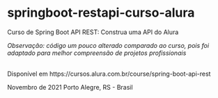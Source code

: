 # springboot-restapi-curso-alura
Curso de Spring Boot API REST: Construa uma API do Alura

_Observação: código um pouco alterado comparado ao curso, pois foi adaptado para melhor compreensão de projetos profissionais_

<br>
Disponível em https://cursos.alura.com.br/course/spring-boot-api-rest


Novembro de 2021
Porto Alegre, RS - Brasil
